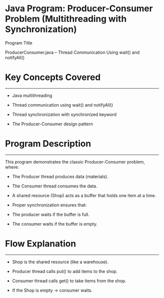 # Java Program: Producer-Consumer Problem (Multithreading with Synchronization)

Program Title

ProducerConsumer.java – Thread Communication Using wait() and notifyAll()



# Key Concepts Covered
----------------------
* Java multithreading

* Thread communication using wait() and notifyAll()

* Thread synchronization with synchronized keyword

* The Producer-Consumer design pattern



# Program Description
---------------------
This program demonstrates the classic Producer-Consumer problem, where:

* The Producer thread produces data (materials).

* The Consumer thread consumes the data.

* A shared resource (Shop) acts as a buffer that holds one item at a time.

* Proper synchronization ensures that:

* The producer waits if the buffer is full.

* The consumer waits if the buffer is empty.



# Flow Explanation
------------------
* Shop is the shared resource (like a warehouse).

* Producer thread calls put() to add items to the shop.

* Consumer thread calls get() to take items from the shop.

* If the Shop is empty → consumer waits.
